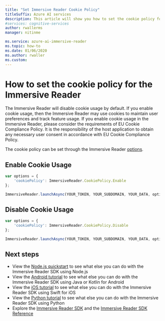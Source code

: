 ```yaml
---
title: "Set Immersive Reader Cookie Policy"
titleSuffix: Azure AI services
description: This article will show you how to set the cookie policy for the Immersive Reader.
#services: cognitive-services
author: rwallerms
manager: nitinme

ms.service: azure-ai-immersive-reader
ms.topic: how-to
ms.date: 01/06/2020
ms.author: rwaller
ms.custom:
---
```


# How to set the cookie policy for the Immersive Reader

The Immersive Reader will disable cookie usage by default. If you enable cookie usage, then the Immersive Reader may use cookies to maintain user preferences and track feature usage. If you enable cookie usage in the Immersive Reader, please consider the requirements of EU Cookie Compliance Policy. It is the responsibility of the host application to obtain any necessary user consent in accordance with EU Cookie Compliance Policy.

The cookie policy can be set through the Immersive Reader [options](../reference.md#options).

## Enable Cookie Usage

```javascript
var options = {
    'cookiePolicy': ImmersiveReader.CookiePolicy.Enable
};

ImmersiveReader.launchAsync(YOUR_TOKEN, YOUR_SUBDOMAIN, YOUR_DATA, options);
```

## Disable Cookie Usage

```javascript
var options = {
    'cookiePolicy': ImmersiveReader.CookiePolicy.Disable
};

ImmersiveReader.launchAsync(YOUR_TOKEN, YOUR_SUBDOMAIN, YOUR_DATA, options);
```

## Next steps

* View the [Node.js quickstart](../quickstarts/client-libraries.md?pivots=programming-language-nodejs) to see what else you can do with the Immersive Reader SDK using Node.js
* View the [Android tutorial](../how-to-launch-immersive-reader.md) to see what else you can do with the Immersive Reader SDK using Java or Kotlin for Android
* View the [iOS tutorial](../how-to-launch-immersive-reader.md) to see what else you can do with the Immersive Reader SDK using Swift for iOS
* View the [Python tutorial](../how-to-launch-immersive-reader.md) to see what else you can do with the Immersive Reader SDK using Python
* Explore the [Immersive Reader SDK](https://github.com/microsoft/immersive-reader-sdk) and the [Immersive Reader SDK Reference](../reference.md)
